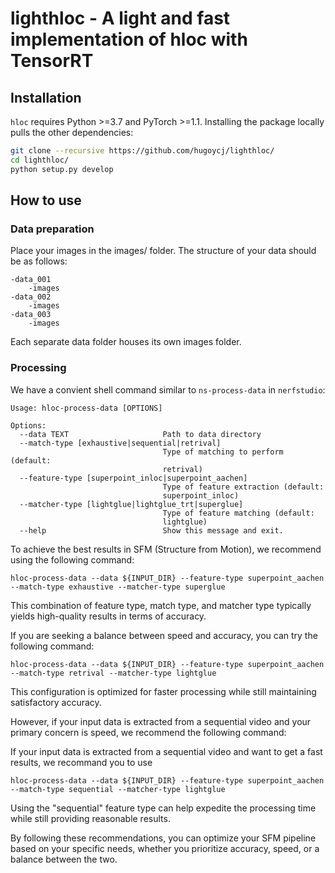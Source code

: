 # lighthloc - A light and fast implementation of hloc with TensorRT

## Installation

`hloc` requires Python >=3.7 and PyTorch >=1.1. Installing the package locally pulls the other dependencies:

```bash
git clone --recursive https://github.com/hugoycj/lighthloc/
cd lighthloc/
python setup.py develop
```

## How to use
### Data preparation
Place your images in the images/ folder. The structure of your data should be as follows:
```
-data_001
    -images
-data_002
    -images
-data_003
    -images
```
Each separate data folder houses its own images folder.

### Processing
We have a convient shell command similar to `ns-process-data` in `nerfstudio`:
```
Usage: hloc-process-data [OPTIONS]

Options:
  --data TEXT                     Path to data directory
  --match-type [exhaustive|sequential|retrival]
                                  Type of matching to perform (default:
                                  retrival)
  --feature-type [superpoint_inloc|superpoint_aachen]
                                  Type of feature extraction (default:
                                  superpoint_inloc)
  --matcher-type [lightglue|lightglue_trt|superglue]
                                  Type of feature matching (default:
                                  lightglue)
  --help                          Show this message and exit.
```

To achieve the best results in SFM (Structure from Motion), we recommend using the following command:
```
hloc-process-data --data ${INPUT_DIR} --feature-type superpoint_aachen --match-type exhaustive --matcher-type superglue
```
This combination of feature type, match type, and matcher type typically yields high-quality results in terms of accuracy.

If you are seeking a balance between speed and accuracy, you can try the following command:
```
hloc-process-data --data ${INPUT_DIR} --feature-type superpoint_aachen --match-type retrival --matcher-type lightglue
```
This configuration is optimized for faster processing while still maintaining satisfactory accuracy.

However, if your input data is extracted from a sequential video and your primary concern is speed, we recommend the following command:

If your input data is extracted from a sequential video and want to get a fast results, we recommand you to use
```
hloc-process-data --data ${INPUT_DIR} --feature-type superpoint_aachen --match-type sequential --matcher-type lightglue
```
Using the "sequential" feature type can help expedite the processing time while still providing reasonable results.

By following these recommendations, you can optimize your SFM pipeline based on your specific needs, whether you prioritize accuracy, speed, or a balance between the two.
